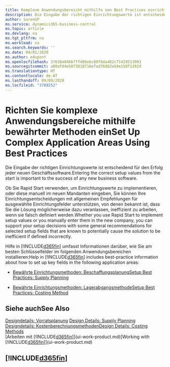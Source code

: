 ```yaml
---
title: Komplexe Anwendungsbereicht mithilfe von Best Practices einrichten | Microsoft Docs
description: Die Eingabe der richtigen Einrichtungswerte ist entscheidend für den Erfolg jeder neuen Geschäftssoftware.
author: SorenGP
ms.service: dynamics365-business-central
ms.topic: article
ms.devlang: na
ms.tgt_pltfrm: na
ms.workload: na
ms.search.keywords: ''
ms.date: 04/01/2020
ms.author: edupont
ms.openlocfilehash: 37638e84bb7ffd86ebc89f8da482c71429513003
ms.sourcegitcommit: a80afd4e5075018716efad76d82a54e158f1392d
ms.translationtype: HT
ms.contentlocale: de-AT
ms.lasthandoff: 09/09/2020
ms.locfileid: "3789252"
---
```

# <a name="set-up-complex-application-areas-using-best-practices"></a><span data-ttu-id="d6297-103">Richten Sie komplexe Anwendungsbereiche mithilfe bewährter Methoden ein</span><span class="sxs-lookup"><span data-stu-id="d6297-103">Set Up Complex Application Areas Using Best Practices</span></span>
<span data-ttu-id="d6297-104">Die Eingabe der richtigen Einrichtungswerte ist entscheidend für den Erfolg jeder neuen Geschäftssoftware.</span><span class="sxs-lookup"><span data-stu-id="d6297-104">Entering the correct setup values from the start is important to the success of any new business software.</span></span>  

 <span data-ttu-id="d6297-105">Ob Sie Rapid Start  verwenden, um Einrichtungswerte zu implementieren, oder diese manuell im neuen Mandanten eingeben, Sie können Ihre Einrichtungsentscheidungen mit allgemeinen Empfehlungen für ausgewählte Einrichtungsfelder unterstützen, von denen bekannt ist, dass Sie die Lösung möglicherweise dazu veranlassen, ineffizient zu arbeiten, wenn sie falsch definiert werden.</span><span class="sxs-lookup"><span data-stu-id="d6297-105">Whether you use Rapid Start to implement setup values or you manually enter them in the new company, you can support your setup decisions with some general recommendations for selected setup fields that are known to potentially cause the solution to be inefficient if defined incorrectly.</span></span>  

 <span data-ttu-id="d6297-106">Hilfe in [!INCLUDE[d365fin](includes/d365fin_md.md)] umfasst Informationen darüber, wie Sie am besten Schlüsselfelder im folgenden Anwendungsbereichen installieren:</span><span class="sxs-lookup"><span data-stu-id="d6297-106">Help in [!INCLUDE[d365fin](includes/d365fin_md.md)] includes best-practice information about how to set up key fields in the following application areas:</span></span>  

-   [<span data-ttu-id="d6297-107">Bewährte Einrichtungsmethoden: Beschaffungsplanung</span><span class="sxs-lookup"><span data-stu-id="d6297-107">Setup Best Practices: Supply Planning</span></span>](setup-best-practices-supply-planning.md)  

-   [<span data-ttu-id="d6297-108">Bewährte Einrichtungsmethoden: Lagerabgangsmethode</span><span class="sxs-lookup"><span data-stu-id="d6297-108">Setup Best Practices: Costing Method</span></span>](setup-best-practices-costing-method.md)  

## <a name="see-also"></a><span data-ttu-id="d6297-109">Siehe auch</span><span class="sxs-lookup"><span data-stu-id="d6297-109">See Also</span></span>  
<span data-ttu-id="d6297-110">[Designdetails: Vorratsplanung](design-details-supply-planning.md) </span><span class="sxs-lookup"><span data-stu-id="d6297-110">[Design Details: Supply Planning](design-details-supply-planning.md) </span></span>  
[<span data-ttu-id="d6297-111">Designdetails: Kostenberechnungsmethoden</span><span class="sxs-lookup"><span data-stu-id="d6297-111">Design Details: Costing Methods</span></span>](design-details-costing-methods.md)  
<span data-ttu-id="d6297-112">[Arbeiten mit [!INCLUDE[d365fin](includes/d365fin_md.md)]](ui-work-product.md)</span><span class="sxs-lookup"><span data-stu-id="d6297-112">[Working with [!INCLUDE[d365fin](includes/d365fin_md.md)]](ui-work-product.md)</span></span>

## [!INCLUDE[d365fin](includes/free_trial_md.md)]  
 
